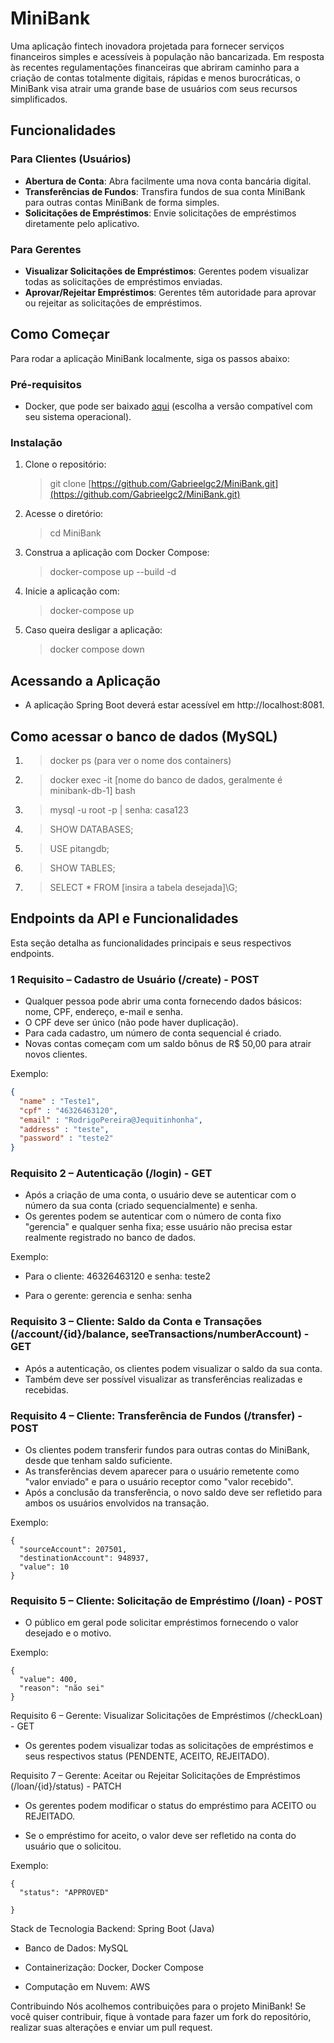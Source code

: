 # MiniBank
Uma aplicação fintech inovadora projetada para fornecer serviços financeiros simples e acessíveis à população não bancarizada. Em resposta às recentes regulamentações financeiras que abriram caminho para a criação de contas totalmente digitais, rápidas e menos burocráticas, o MiniBank visa atrair uma grande base de usuários com seus recursos simplificados.

## Funcionalidades
### Para Clientes (Usuários)
- **Abertura de Conta**: Abra facilmente uma nova conta bancária digital.
- **Transferências de Fundos**: Transfira fundos de sua conta MiniBank para outras contas MiniBank de forma simples.
- **Solicitações de Empréstimos**: Envie solicitações de empréstimos diretamente pelo aplicativo.

### Para Gerentes
- **Visualizar Solicitações de Empréstimos**: Gerentes podem visualizar todas as solicitações de empréstimos enviadas.
- **Aprovar/Rejeitar Empréstimos**: Gerentes têm autoridade para aprovar ou rejeitar as solicitações de empréstimos.

## Como Começar
Para rodar a aplicação MiniBank localmente, siga os passos abaixo:

### Pré-requisitos
- Docker, que pode ser baixado [aqui](https://www.docker.com/products/docker-desktop/) (escolha a versão compatível com seu sistema operacional).

### Instalação
1. Clone o repositório:
   > git clone [https://github.com/Gabrieelgc2/MiniBank.git](https://github.com/Gabrieelgc2/MiniBank.git)

2. Acesse o diretório:
   > cd MiniBank

3. Construa a aplicação com Docker Compose:
   > docker-compose up --build -d

4. Inicie a aplicação com:
   > docker-compose up

5. Caso queira desligar a aplicação:
   > docker compose down

## Acessando a Aplicação
- A aplicação Spring Boot deverá estar acessível em http://localhost:8081.

## Como acessar o banco de dados (MySQL)
1. > docker ps (para ver o nome dos containers)
2. > docker exec -it [nome do banco de dados, geralmente é minibank-db-1] bash
3. > mysql -u root -p | senha: casa123
4. > SHOW DATABASES;
5. > USE pitangdb;
6. > SHOW TABLES;
7. > SELECT * FROM [insira a tabela desejada]\G;

## Endpoints da API e Funcionalidades
Esta seção detalha as funcionalidades principais e seus respectivos endpoints.

### 1 Requisito – Cadastro de Usuário (/create) - POST
- Qualquer pessoa pode abrir uma conta fornecendo dados básicos: nome, CPF, endereço, e-mail e senha.
- O CPF deve ser único (não pode haver duplicação).
- Para cada cadastro, um número de conta sequencial é criado.
- Novas contas começam com um saldo bônus de R$ 50,00 para atrair novos clientes.

Exemplo:

```json
{
  "name" : "Teste1",
  "cpf" : "46326463120",
  "email" : "RodrigoPereira@Jequitinhonha",
  "address" : "teste",
  "password" : "teste2"
}
```
### Requisito 2 – Autenticação (/login) - GET
- Após a criação de uma conta, o usuário deve se autenticar com o número da sua conta (criado sequencialmente) e senha.
- Os gerentes podem se autenticar com o número de conta fixo "gerencia" e qualquer senha fixa; esse usuário não precisa estar realmente registrado no banco de dados.

Exemplo:
  
- Para o cliente: 46326463120 e senha: teste2

- Para o gerente: gerencia e senha: senha

### Requisito 3 – Cliente: Saldo da Conta e Transações (/account/{id}/balance, seeTransactions/numberAccount) - GET
- Após a autenticação, os clientes podem visualizar o saldo da sua conta.
- Também deve ser possível visualizar as transferências realizadas e recebidas.

### Requisito 4 – Cliente: Transferência de Fundos (/transfer) - POST
- Os clientes podem transferir fundos para outras contas do MiniBank, desde que tenham saldo suficiente.
- As transferências devem aparecer para o usuário remetente como "valor enviado" e para o usuário receptor como "valor recebido".
- Após a conclusão da transferência, o novo saldo deve ser refletido para ambos os usuários envolvidos na transação.

Exemplo:

```
{  
  "sourceAccount": 207501,
  "destinationAccount": 948937,
  "value": 10
}
```
### Requisito 5 – Cliente: Solicitação de Empréstimo (/loan) - POST
- O público em geral pode solicitar empréstimos fornecendo o valor desejado e o motivo.

Exemplo:

```
{
  "value": 400,
  "reason": "não sei"
}
```
Requisito 6 – Gerente: Visualizar Solicitações de Empréstimos (/checkLoan) - GET
- Os gerentes podem visualizar todas as solicitações de empréstimos e seus respectivos status (PENDENTE, ACEITO, REJEITADO).

Requisito 7 – Gerente: Aceitar ou Rejeitar Solicitações de Empréstimos (/loan/{id}/status) - PATCH
- Os gerentes podem modificar o status do empréstimo para ACEITO ou REJEITADO.

- Se o empréstimo for aceito, o valor deve ser refletido na conta do usuário que o solicitou.

Exemplo:

```
{         
  "status": "APPROVED"

}
```

Stack de Tecnologia
Backend: Spring Boot (Java)

- Banco de Dados: MySQL

- Containerização: Docker, Docker Compose

- Computação em Nuvem: AWS

Contribuindo
Nós acolhemos contribuições para o projeto MiniBank! 
Se você quiser contribuir, fique à vontade para fazer um fork do repositório, realizar suas alterações e enviar um pull request.

